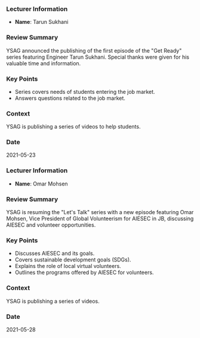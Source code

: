 ### Lecturer Information
- **Name**: Tarun Sukhani

### Review Summary
YSAG announced the publishing of the first episode of the "Get Ready" series featuring Engineer Tarun Sukhani. Special thanks were given for his valuable time and information.

### Key Points
- Series covers needs of students entering the job market.
- Answers questions related to the job market.

### Context
YSAG is publishing a series of videos to help students.

### Date
2021-05-23

### Lecturer Information
- **Name**: Omar Mohsen

### Review Summary
YSAG is resuming the "Let's Talk" series with a new episode featuring Omar Mohsen, Vice President of Global Volunteerism for AIESEC in JB, discussing AIESEC and volunteer opportunities.

### Key Points
- Discusses AIESEC and its goals.
- Covers sustainable development goals (SDGs).
- Explains the role of local virtual volunteers.
- Outlines the programs offered by AIESEC for volunteers.

### Context
YSAG is publishing a series of videos.

### Date
2021-05-28